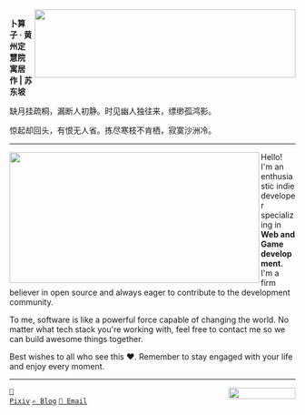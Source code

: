 <img src="https://github-readme-stats.vercel.app/api?username=RiverTwilight&show_icons=true&icon_color=0366d6&bg_color=ffffff&hide_title=true&hide=contribs&include_all_commits=true" align="right" height="120" width="460">

**卜算子 · 黄州定慧院寓居作 | 苏东坡**

缺月挂疏桐，漏断人初静。时见幽人独往来，缥缈孤鸿影。

惊起却回头，有恨无人省。拣尽寒枝不肯栖，寂寞沙洲冷。

<hr />

<img src="https://github-readme-stats.vercel.app/api/top-langs/?username=rivertwilight&hide=shaderlab,jupyter+notebook,mathematica&hide_progress=true&langs_count=8" align="left" height="230" width="440">

Hello! I'm an enthusiastic indie developer specializing in **Web and Game development**. I'm a firm believer in open source and always eager to contribute to the development community.

To me, software is like a powerful force capable of changing the world. No matter what tech stack you're working with, feel free to contact me so we can build awesome things together.

Best wishes to all who see this ❤️. Remember to stay engaged with your life and enjoy every moment.

<hr />

<img src="https://komarev.com/ghpvc/?username=rivertwilight" height="20" width="118" align="right">

<code>[🎨 Pixiv](https://www.pixiv.net/en/users/35572742)</code> <code>[✍️ Blog](https://rene.wang)</code> <code>[📧 Email](mailto:contact@rene.wang)</code>
